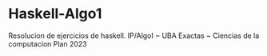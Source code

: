 # Haskell-Algo1
Resolucion de ejercicios de haskell. IP/AlgoI ~ UBA Exactas ~ Ciencias de la computacion Plan 2023
